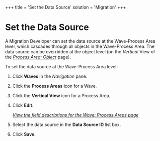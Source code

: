 +++
title = 'Set the Data Source'
solution = 'Migration'
+++

# Set the Data Source

A Migration Developer can set the data source at the Wave-Process Area
level, which cascades through all objects in the Wave-Process Area. The
data source can be overridden at the object level (on the
<span style="font-style: italic;">Vertical</span> View of the
<span style="font-style: italic;">[Process Area:
Object](../Page_Desc/Process_Area_ObjectH#Process_Area_Object_V)</span>
page).

To set the data source at the Wave-Process Area level:

1.  Click **Waves** in the *Navigation* pane.

2.  Click the **Process Areas** icon for a Wave.

3.  Click the **Vertical View** icon for a Process Area.

4.  Click **Edit**.
    
    *[View the field descriptions for the Wave: Process Areas
    page](../Page_Desc/Wave_Process_Areas)*

5.  Select the data source in the **Data Source ID** list box.

6.  Click **Save**.

